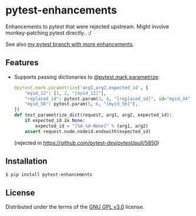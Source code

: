 # pytest-enhancements

Enhancements to pytest that were rejected upstream.
Might involve monkey-patching pytest directly.. :/

See also [my pytest branch with more enhancements](https://github.com/blueyed/pytest/).

## Features

- Supports passing dictionaries to [@pytest.mark.parametrize](https://docs.pytest.org/en/latest/reference.html#pytest-mark-parametrize-ref):

  ```python
  @pytest.mark.parametrize('arg1,arg2,expected_id', {
      "myid_12": [1, 2, "[myid_12]"],
      "replaced_id": pytest.param(3, 4, "[replaced_id]", id="myid_34"),
      "myid_56": pytest.param(5, 6, "[myid_56]"),
  })
  def test_parametrize_dict(request, arg1, arg2, expected_id):
      if expected_id is None:
          expected_id = "[%d-%d-None]" % (arg1, arg2)
      assert request.node.nodeid.endswith(expected_id)
  ```
  (rejected in https://github.com/pytest-dev/pytest/pull/5850)

## Installation

    $ pip install pytest-enhancements

## License

Distributed under the terms of the
[GNU GPL v3.0](http://www.gnu.org/licenses/gpl-3.0.txt) license.
